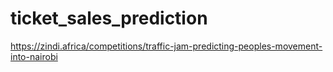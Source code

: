 # ticket_sales_prediction
https://zindi.africa/competitions/traffic-jam-predicting-peoples-movement-into-nairobi
